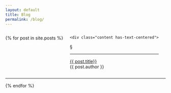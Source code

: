 ```yaml
---
layout: default
title: Blog
permalink: /blog/
---
```

<section>

<div class="columns is-centered m-4">
<div class="column is-8 is-centered ">


<div class="columns is-centered is-multiline">


{% for post in site.posts %}
  <article class="column is-6-desktop is-6-tablet is-1-mobile">

    <div class="content has-text-centered">

<p class="is-family-serif is-size-3 has-text-primary has-background-warning"> &#167;</p>

<hr />
    <p class="title is-size-4 has-text-centered has-text-weight-light "><a class="has-text-weight-light has-text-grey-dark" href="{{ post.url | relative_url }}">
    {{ post.title}}</a> <br /><span class="is-size-5 is-family-sans-serif has-text-weight-semibold has-text-primary"> {{ post.author }}</span></p>
    </div>
<hr />
  </article>

  {% endfor %}
</div>



</div>
</div>


</section>
